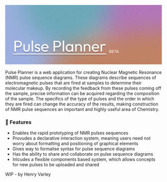 <p align="center">
  <img src="Banner.png" />
</p>

Pulse Planner is a web application for creating Nuclear Magnetic Resonance (NMR) pulse sequence diagrams. These diagrams describe sequences of electromagnetic pulses that are fired at samples to determine their molecular makeup. By recording the feedback from these pulses coming off the sample, precise information can be acquired regarding the composition of the sample. The specifics of the type of pulses and the order in which they are fired can change the accuracy of the results, making construction of NMR pulse sequences an important and highly useful area of Chemistry.

### 🔨 Features

- Enables the rapid prototyping of NMR pulses sequences
- Provudes a declarative interaction system, meaning users need not worry about formatting and positioning of graphical elements
- Gives way to formalise syntax for pulse sequence diagrams
- Has the ability to share and collaborate on pulse sequence diagrams
- Inlcudes a flexible components based system, which allows concepts for new pulses to be uploaded and shared


WIP - by Henry Varley
